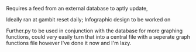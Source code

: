 Requires a feed from an external database to aptly update,

Ideally ran at gambit reset daily; Infographic design to be worked on

Further.py to be used in conjunction with the database for more graphing functions, could very easily turn that into a central file with a seperate graph functions file however I've done it now and I'm lazy.
